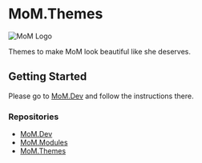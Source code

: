 # MoM.Themes
<p><img src="assets/momlogo.png" srcset="assets/momlogo.svg 1x" class="navbar-brand" alt="MoM Logo" width="152" height="150"></p>

Themes to make MoM look beautiful like she deserves.

## Getting Started
Please go to [MoM.Dev](https://github.com/RolfVeinoeSorensen/MoM.Dev) and follow the instructions there.

### Repositories
 * [MoM.Dev](https://github.com/RolfVeinoeSorensen/MoM.Dev)
 * [MoM.Modules](https://github.com/RolfVeinoeSorensen/MoM.Modules)
 * [MoM.Themes](https://github.com/RolfVeinoeSorensen/MoM.Themes)